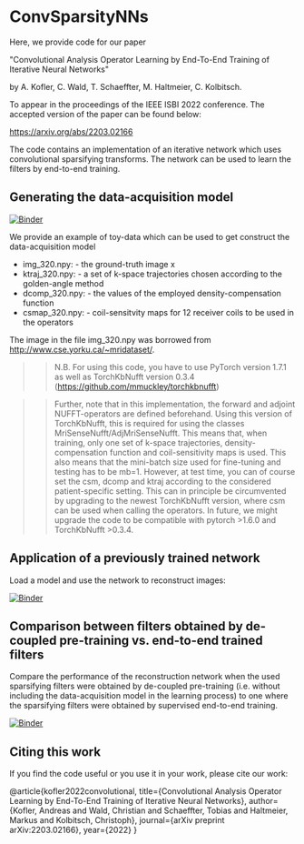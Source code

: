 # ConvSparsityNNs
Here, we provide code for our paper

"Convolutional Analysis Operator Learning by End-To-End Training of Iterative Neural Networks"

by A. Kofler, C. Wald,  T. Schaeffter, M. Haltmeier, C. Kolbitsch.

To appear in the proceedings of the IEEE ISBI 2022 conference. The accepted version of the paper can be found below:

https://arxiv.org/abs/2203.02166

The code contains an implementation of an iterative network which uses convolutional sparsifying transforms. The network can be used to learn the filters by end-to-end training.

## Generating the data-acquisition model

[![Binder](https://mybinder.org/badge_logo.svg)](https://mybinder.org/v2/gh/koflera/ConvSparsityNNs/main?labpath=basic_example.ipynb)

We provide an example of toy-data which can be used to get construct the data-acquisition model 
- img_320.npy:    -  the ground-truth image x
- ktraj_320.npy:  -  a set of k-space trajectories chosen according to the golden-angle method
- dcomp_320.npy:  -  the values of the employed density-compensation function
- csmap_320.npy:  -  coil-sensitvity maps for 12 receiver coils to be used in the operators

The image in the file img_320.npy was borrowed from http://www.cse.yorku.ca/~mridataset/.

>> N.B. For using this code, you have to use PyTorch version 1.7.1 as well as TorchKbNufft version 0.3.4 (https://github.com/mmuckley/torchkbnufft)

>> Further, note that in this implementation, the forward and adjoint NUFFT-operators are defined beforehand. Using this version of TorchKbNufft, this is required for using the classes MriSenseNufft/AdjMriSenseNufft. This means that, when training, only one set of k-space trajectories, density-compensation function and coil-sensitivity maps is used. This also means that the mini-batch size used for fine-tuning and testing has to be mb=1. However, at test time, you can of course set the csm, dcomp and ktraj according to the considered patient-specific setting.
This can in principle be circumvented by upgrading to the newest TorchKbNufft version, where csm can be used when calling the operators. In future, we might upgrade the code to be compatible with pytorch >1.6.0 and TorchKbNufft >0.3.4.


## Application of a previously trained network

Load a model and use the network to reconstruct images:

[![Binder](https://mybinder.org/badge_logo.svg)](https://mybinder.org/v2/gh/koflera/ConvSparsityNNs/main?labpath=nn_caol_test.ipynb)

## Comparison between filters obtained by de-coupled pre-training vs. end-to-end trained filters

Compare the performance of the reconstruction network when the used sparsifying filters were obtained by de-coupled pre-training (i.e. without including the data-acquisition model in the learning process) to one where the sparsifying filters were obtained by supervised end-to-end training.

[![Binder](https://mybinder.org/badge_logo.svg)](https://mybinder.org/v2/gh/koflera/ConvSparsityNNs/main?labpath=nn_caol_test.ipynb)


## Citing this work
If you find the code useful or you use it in your work, please cite our work:

@article{kofler2022convolutional,
  title={Convolutional Analysis Operator Learning by End-To-End Training of Iterative Neural Networks},
  author={Kofler, Andreas and Wald, Christian and Schaeffter, Tobias and Haltmeier, Markus and Kolbitsch, Christoph},
  journal={arXiv preprint arXiv:2203.02166},
  year={2022}
}
